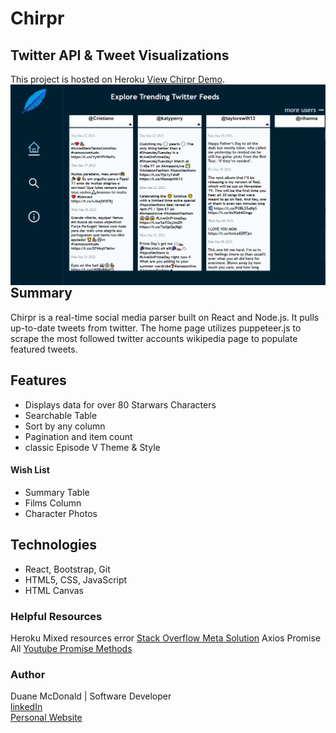 # Chirpr 
## Twitter API & Tweet Visualizations

This project is hosted on Heroku [View Chirpr Demo](https://swapi-v.herokuapp.com/).
<img align="right" src="screenshot.png" width="600">

## Summary

 Chirpr is a real-time social media parser built on React and Node.js. It pulls up-to-date tweets from twitter. The home page utilizes puppeteer.js to scrape the most followed twitter accounts wikipedia page to populate featured tweets. 

## Features

<ul>
  <li> Displays data for over 80 Starwars Characters
  <li> Searchable Table
  <li> Sort by any column
  <li> Pagination and item count
  <li> classic Episode V Theme & Style
</ul>


#### Wish List

<ul>
  <li> Summary Table
  <li> Films Column
  <li> Character Photos
</ul>

## Technologies

<ul>
  <li> React, Bootstrap, Git
  <li> HTML5, CSS, JavaScript
  <li> HTML Canvas
</ul>

### Helpful Resources

Heroku Mixed resources error [Stack Overflow Meta Solution](https://stackoverflow.com/questions/65044736/mixed-content-error-on-react-project-using-swapi-star-wars-api)
Axios Promise All [Youtube Promise Methods](https://www.youtube.com/watch?v=B-Qd60jF1NY)


### Author

Duane McDonald | Software Developer <br />
<a href="https://www.linkedin.com/in/duane-mcdonald-48a90136">linkedIn</a> <br />
<a href="https://www.DuaneMcDonald.com">Personal Website</a> <br />
